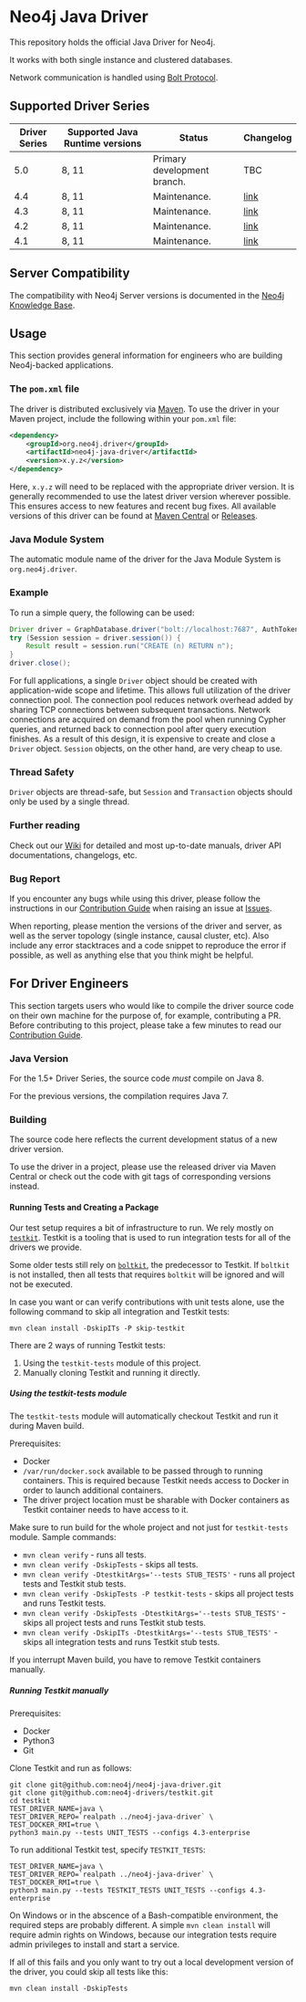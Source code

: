 # Neo4j Java Driver

This repository holds the official Java Driver for Neo4j.

It works with both single instance and clustered databases.

Network communication is handled using [Bolt Protocol](https://7687.org/).

## Supported Driver Series

| Driver Series | Supported Java Runtime versions | Status | Changelog |
| --- | --- | --- | --- |
| 5.0 | 8, 11 | Primary development branch. | TBC |
| 4.4 | 8, 11 | Maintenance. | [link](https://github.com/neo4j/neo4j-java-driver/wiki/4.4-changelog) |
| 4.3 | 8, 11 | Maintenance. | [link](https://github.com/neo4j/neo4j-java-driver/wiki/4.3-changelog) |
| 4.2 | 8, 11 | Maintenance. | [link](https://github.com/neo4j/neo4j-java-driver/wiki/4.2-changelog) |
| 4.1 | 8, 11 | Maintenance. | [link](https://github.com/neo4j/neo4j-java-driver/wiki/4.1-changelog) |

## Server Compatibility

The compatibility with Neo4j Server versions is documented in the [Neo4j Knowledge Base](https://neo4j.com/developer/kb/neo4j-supported-versions/).

## Usage

This section provides general information for engineers who are building Neo4j-backed applications.

### The `pom.xml` file

The driver is distributed exclusively via [Maven](https://search.maven.org/).
To use the driver in your Maven project, include the following within your `pom.xml` file:
```xml
<dependency>
    <groupId>org.neo4j.driver</groupId>
    <artifactId>neo4j-java-driver</artifactId>
    <version>x.y.z</version>
</dependency>
```
Here, `x.y.z` will need to be replaced with the appropriate driver version.
It is generally recommended to use the latest driver version wherever possible.
This ensures access to new features and recent bug fixes.
All available versions of this driver can be found at
[Maven Central](https://mvnrepository.com/artifact/org.neo4j.driver/neo4j-java-driver) or
[Releases](https://github.com/neo4j/neo4j-java-driver/releases).

### Java Module System

The automatic module name of the driver for the Java Module System is `org.neo4j.driver`.

### Example

To run a simple query, the following can be used:
```java
Driver driver = GraphDatabase.driver("bolt://localhost:7687", AuthTokens.basic("neo4j", "PasSW0rd"));
try (Session session = driver.session()) {
    Result result = session.run("CREATE (n) RETURN n");
}
driver.close();
```

For full applications, a single ``Driver`` object should be created with application-wide scope and lifetime.
This allows full utilization of the driver connection pool.
The connection pool reduces network overhead added by sharing TCP connections between subsequent transactions.
Network connections are acquired on demand from the pool when running Cypher queries, and returned back to connection pool after query execution finishes.
As a result of this design, it is expensive to create and close a ``Driver`` object.
``Session`` objects, on the other hand, are very cheap to use.

### Thread Safety

``Driver`` objects are thread-safe, but ``Session`` and ``Transaction`` objects should only be used by a single thread.

### Further reading
Check out our [Wiki](https://github.com/neo4j/neo4j-java-driver/wiki) for detailed and most up-to-date manuals, driver API documentations, changelogs, etc.

### Bug Report
If you encounter any bugs while using this driver, please follow the instructions in our [Contribution Guide](https://github.com/neo4j/neo4j-java-driver/blob/1.6/CONTRIBUTING.md#need-to-raise-an-issue)
when raising an issue at [Issues](https://github.com/neo4j/neo4j-java-driver/issues).

When reporting, please mention the versions of the driver and server, as well as the server topology (single instance, causal cluster, etc).
Also include any error stacktraces and a code snippet to reproduce the error if possible, as well as anything else that you think might be helpful.

## For Driver Engineers

This section targets users who would like to compile the driver source code on their own machine for the purpose of, for example, contributing a PR.
Before contributing to this project, please take a few minutes to read our [Contribution Guide](https://github.com/neo4j/neo4j-java-driver/blob/1.6/CONTRIBUTING.md#want-to-contribute).

### Java Version

For the 1.5+ Driver Series, the source code _must_ compile on Java 8.

For the previous versions, the compilation requires Java 7.

### Building

The source code here reflects the current development status of a new driver version.

To use the driver in a project, please use the released driver via Maven Central or check out the code with git tags of corresponding versions instead.

#### Running Tests and Creating a Package

Our test setup requires a bit of infrastructure to run.
We rely mostly on [`testkit`](https://github.com/neo4j-drivers/testkit).
Testkit is a tooling that is used to run integration tests for all of the drivers we provide.

Some older tests still rely on [`boltkit`](https://github.com/neo4j-drivers/boltkit), the predecessor to Testkit.
If `boltkit` is not installed, then all tests that requires `boltkit` will be ignored and will not be executed.

In case you want or can verify contributions with unit tests alone, use the following command to skip all integration and Testkit tests:

```
mvn clean install -DskipITs -P skip-testkit
```

There are 2 ways of running Testkit tests:
1. Using the `testkit-tests` module of this project.
2. Manually cloning Testkit and running it directly.

##### Using the testkit-tests module

The `testkit-tests` module will automatically checkout Testkit and run it during Maven build.

Prerequisites:
- Docker
- `/var/run/docker.sock` available to be passed through to running containers. 
  This is required because Testkit needs access to Docker in order to launch additional containers.
- The driver project location must be sharable with Docker containers as Testkit container needs to have access to it.

Make sure to run build for the whole project and not just for `testkit-tests` module. Sample commands:
- `mvn clean verify` - runs all tests.
- `mvn clean verify -DskipTests` - skips all tests.
- `mvn clean verify -DtestkitArgs='--tests STUB_TESTS'` - runs all project tests and Testkit stub tests.
- `mvn clean verify -DskipTests -P testkit-tests` - skips all project tests and runs Testkit tests.
- `mvn clean verify -DskipTests -DtestkitArgs='--tests STUB_TESTS'` - skips all project tests and runs Testkit stub tests.
- `mvn clean verify -DskipITs -DtestkitArgs='--tests STUB_TESTS'` - skips all integration tests and runs Testkit stub tests.

If you interrupt Maven build, you have to remove Testkit containers manually.

##### Running Testkit manually

Prerequisites:
- Docker
- Python3
- Git

Clone Testkit and run as follows:

```
git clone git@github.com:neo4j/neo4j-java-driver.git 
git clone git@github.com:neo4j-drivers/testkit.git
cd testkit
TEST_DRIVER_NAME=java \
TEST_DRIVER_REPO=`realpath ../neo4j-java-driver` \
TEST_DOCKER_RMI=true \
python3 main.py --tests UNIT_TESTS --configs 4.3-enterprise
```

To run additional Testkit test, specify `TESTKIT_TESTS`:

```
TEST_DRIVER_NAME=java \
TEST_DRIVER_REPO=`realpath ../neo4j-java-driver` \
TEST_DOCKER_RMI=true \
python3 main.py --tests TESTKIT_TESTS UNIT_TESTS --configs 4.3-enterprise
````

On Windows or in the abscence of a Bash-compatible environment, the required steps are probably different.
A simple `mvn clean install` will require admin rights on Windows, because our integration tests require admin privileges to install and start a service.

If all of this fails and you only want to try out a local development version of the driver, you could skip all tests like this:

```
mvn clean install -DskipTests
```
